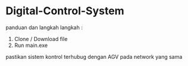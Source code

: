 # Digital-Control-System
panduan dan langkah langkah :
1. Clone / Download file
2. Run main.exe

pastikan sistem kontrol terhubug dengan AGV pada network yang sama
